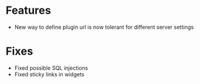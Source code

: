 # Features
* New way to define plugin url is now tolerant for different server settings

# Fixes
* Fixed possible SQL injections
* Fixed sticky links in widgets